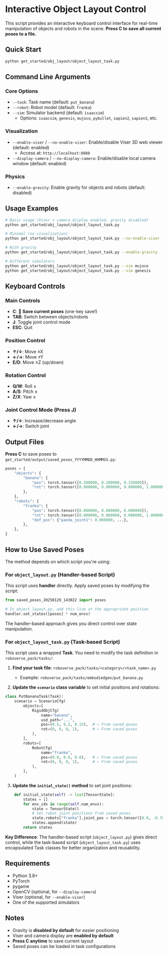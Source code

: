 # Interactive Object Layout Control

This script provides an interactive keyboard control interface for real-time manipulation of objects and robots in the scene. **Press C to save all current poses to a file.**

## Quick Start

```bash
python get_started/obj_layout/object_layout_task.py
```

## Command Line Arguments

### Core Options
- `--task`: Task name (default: `put_banana`)
- `--robot`: Robot model (default: `franka`)
- `--sim`: Simulator backend (default: `isaacsim`)
  - Options: `isaacsim`, `genesis`, `mujoco`, `pybullet`, `sapien2`, `sapien3`, etc.

### Visualization
- `--enable-viser` / `--no-enable-viser`: Enable/disable Viser 3D web viewer (default: enabled)
  - Access at: `http://localhost:8080`
- `--display-camera` / `--no-display-camera`: Enable/disable local camera window (default: enabled)

### Physics
- `--enable-gravity`: Enable gravity for objects and robots (default: disabled)

## Usage Examples

```bash
# Basic usage (Viser + camera display enabled, gravity disabled)
python get_started/obj_layout/object_layout_task.py

# Minimal (no visualization)
python get_started/obj_layout/object_layout_task.py --no-enable-viser --no-display-camera

# With gravity
python get_started/obj_layout/object_layout_task.py --enable-gravity

# Different simulators
python get_started/obj_layout/object_layout_task.py --sim mujoco
python get_started/obj_layout/object_layout_task.py --sim genesis
```

## Keyboard Controls

### Main Controls
- **C**: 💾 **Save current poses** (one-key save!)
- **TAB**: Switch between objects/robots
- **J**: Toggle joint control mode
- **ESC**: Quit

### Position Control
- **↑/↓**: Move ±X
- **←/→**: Move ±Y
- **E/D**: Move ±Z (up/down)

### Rotation Control
- **Q/W**: Roll ±
- **A/S**: Pitch ±
- **Z/X**: Yaw ±

### Joint Control Mode (Press J)
- **↑/↓**: Increase/decrease angle
- **←/→**: Switch joint

## Output Files

**Press C** to save poses to `get_started/output/saved_poses_YYYYMMDD_HHMMSS.py`:

```python
poses = {
    "objects": {
        "banana": {
            "pos": torch.tensor([0.500000, 0.200000, 0.150000]),
            "rot": torch.tensor([0.000000, 0.000000, 0.000000, 1.000000]),
        },
    },
    "robots": {
        "franka": {
            "pos": torch.tensor([0.000000, 0.000000, 0.000000]),
            "rot": torch.tensor([0.000000, 0.000000, 0.000000, 1.000000]),
            "dof_pos": {"panda_joint1": 0.000000, ...},
        },
    },
}
```

## How to Use Saved Poses

The method depends on which script you're using:

### For `object_layout.py` (Handler-based Script)

This script uses **handler** directly. Apply saved poses by modifying the script:

```python
from saved_poses_20250129_143022 import poses

# In object_layout.py, add this line at the appropriate position
handler.set_states([poses] * num_envs)
```

The handler-based approach gives you direct control over state manipulation.

### For `object_layout_task.py` (Task-based Script)

This script uses a wrapped **Task**. You need to modify the task definition in `roboverse_pack/tasks/`:

1. **Find your task file**: `roboverse_pack/tasks/<category>/<task_name>.py`
   - Example: `roboverse_pack/tasks/embodiedgen/put_banana.py`

2. **Update the `scenario` class variable** to set initial positions and rotations:

```python
class PutBananaTask(Task):
    scenario = ScenarioCfg(
        objects=[
            RigidObjCfg(
                name="banana",
                usd_path="...",
                pos=(0.5, 0.2, 0.15),  # ← From saved poses
                rot=(0, 0, 0, 1),      # ← From saved poses
            ),
        ],
        robots=[
            RobotCfg(
                name="franka",
                pos=(0.0, 0.0, 0.0),   # ← From saved poses
                rot=(0, 0, 0, 1),      # ← From saved poses
            ),
        ],
    )
```

3. **Update the `initial_state()` method** to set joint positions:

```python
    def initial_state(self) -> list[TensorState]:
        states = []
        for env_idx in range(self.num_envs):
            state = TensorState()
            # Set robot joint positions from saved poses
            state.robots["franka"].joint_pos = torch.tensor([0.0, -0.785, ...])
            states.append(state)
        return states
```

**Key Difference**: The handler-based script (`object_layout.py`) gives direct control, while the task-based script (`object_layout_task.py`) uses encapsulated Task classes for better organization and reusability.

## Requirements

- Python 3.8+
- PyTorch
- pygame
- OpenCV (optional, for `--display-camera`)
- Viser (optional, for `--enable-viser`)
- One of the supported simulators

## Notes

- Gravity is **disabled by default** for easier positioning
- Viser and camera display are **enabled by default**
- **Press C anytime** to save current layout
- Saved poses can be loaded in task configurations
